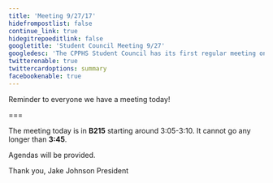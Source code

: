 ```yaml
---
title: 'Meeting 9/27/17'
hidefrompostlist: false
continue_link: true
hidegitrepoeditlink: false
googletitle: 'Student Council Meeting 9/27'
googledesc: 'The CPPHS Student Council has its first regular meeting on 9/27'
twitterenable: true
twittercardoptions: summary
facebookenable: true
---
```


Reminder to everyone we have a meeting today!

===

The meeting today is in **B215** starting around 3:05-3:10. It cannot go any longer than **3:45**.

Agendas will be provided.

Thank you,
Jake Johnson
President